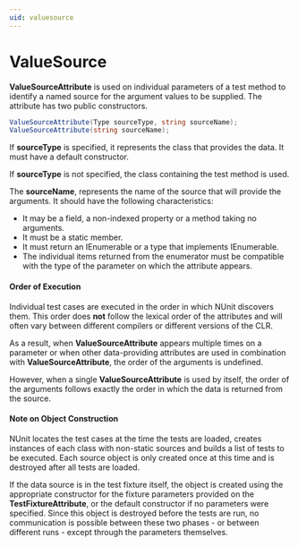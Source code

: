 ```yaml
---
uid: valuesource
---
```


# ValueSource


**ValueSourceAttribute** is used on individual parameters of a test method to
identify a named source for the argument values to be supplied. The attribute has 
two public constructors.

```csharp
ValueSourceAttribute(Type sourceType, string sourceName);
ValueSourceAttribute(string sourceName);
```

If **sourceType** is specified, it represents the class that provides
the data. It must have a default constructor.

If **sourceType** is not specified, the class containing the test
method is used.

The **sourceName**, represents the name of the source that will 
provide the arguments. It should have the following characteristics:
 * It may be a field, a non-indexed property or a method taking no arguments.
 * It must be a static member.
 * It must return an IEnumerable or a type that implements IEnumerable.
 * The individual items returned from the enumerator must be compatible
   with the type of the parameter on which the attribute appears.

#### Order of Execution

Individual test cases are executed in the order in which NUnit discovers them.
This order does **not** follow the lexical order of the attributes and will 
often vary between different compilers or different versions of the CLR.
   
As a result, when **ValueSourceAttribute** appears multiple times on a 
parameter or when other data-providing attributes are used in combination with 
**ValueSourceAttribute**, the order of the arguments is undefined.

However, when a single **ValueSourceAttribute** is used by itself, 
the order of the arguments follows exactly the order in which the data 
is returned from the source.
   
#### Note on Object Construction

NUnit locates the test cases at the time the tests are loaded, creates
instances of each class with non-static sources and builds a list of 
tests to be executed. Each source object is only created once at this
time and is destroyed after all tests are loaded. 

If the data source is in the test fixture itself, the object is created
using the appropriate constructor for the fixture parameters provided on
the **TestFixtureAttribute**, or
the default constructor if no parameters were specified. Since this object
is destroyed before the tests are run, no communication is possible between
these two phases - or between different runs - except through the parameters
themselves.
